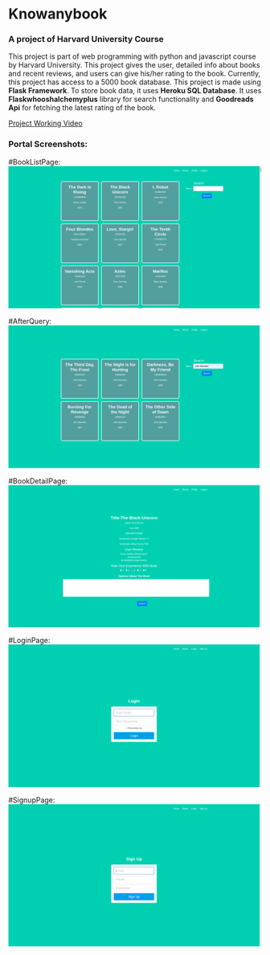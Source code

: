 # Knowanybook

### A project of Harvard University Course

This project is part of web programming with python and javascript course by Harvard University. This project gives the user, detailed info about books and recent reviews, and users can give his/her rating to the book. Currently, this project has access to a 5000 book database. 
This project is made using **Flask Framework**.  To store book data, it uses **Heroku SQL Database**. It uses **Flaskwhooshalchemyplus** library for search functionality and **Goodreads Api** for fetching the latest rating of the book.


[Project Working Video](https://youtu.be/UkZo1XRx6V8)


### Portal Screenshots:

#BookListPage:
![Menu](Media/BookList.png)

#AfterQuery:
![Login](Media/SearchFilter.png)

#BookDetailPage:
![Login](Media/BookDetails.png)

#LoginPage:
![Login](Media/Login.png)

#SignupPage:
![Login](Media/Signup.png)



